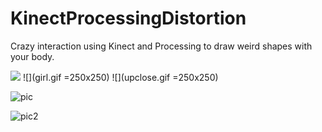 # KinectProcessingDistortion
Crazy interaction using Kinect and Processing to draw weird shapes with your body.

![](partyguys.gifs=200) ![](girl.gif =250x250) ![](upclose.gif =250x250)


![pic](https://raw.githubusercontent.com/mikkelmedm/KinectProcessingDistortion/master/Screen%20Shot%202018-11-14%20at%2018.24.14.png)

![pic2](https://raw.githubusercontent.com/mikkelmedm/KinectProcessingDistortion/master/Screen%20Shot%202018-11-14%20at%2018.23.58.png)

